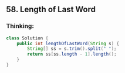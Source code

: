 ## 58. Length of Last Word
### Thinking:

```Java
class Solution {
    public int lengthOfLastWord(String s) {
        String[] ss = s.trim().split(" ");
        return ss[ss.length - 1].length();
    }
}
```